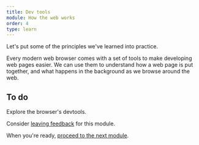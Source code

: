 ```yaml
---
title: Dev tools
module: How the web works
order: 4
type: learn
---
```


Let's put some of the principles we've learned into practice.

Every modern web browser comes with a set of tools to make developing web pages easier. We can use them to understand how a web page is put together, and what happens in the background as we browse around the web.


<div class="todo">
		<h2>To do</h2>
		<p>Explore the browser's devtools.</p>
</div>

<div class="inset">
	<p>Consider <a href="/feedback">leaving feedback</a> for this module.</p>
	<p>When you're ready, <a href="/lesson/your-first-webpage">proceed to the next module</a>.</p>
</div>
